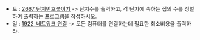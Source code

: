 - 토 : [2667_단지번호붙이기](https://www.acmicpc.net/problem/2667) -> 단지수를 출력하고, 각 단지에 속하는 집의 수를 정렬하여 출력하는 프로그램을 작성하시오.
- 일 : [1922_네트워크 연결](https://www.acmicpc.net/problem/1922) -> 모든 컴퓨터를 연결하는데 필요한 최소비용을 출력하라.

<!-- [11066_파일 합치기](https://www.acmicpc.net/problem/11066) -> 파일들을 하나의 파일로 합칠 때 필요한 최소비용을 계산하는 프로그램을 작성하시오. -->
